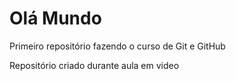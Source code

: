 # Olá Mundo
 Primeiro repositório fazendo o curso de Git e GitHub

 Repositório criado durante aula em video
